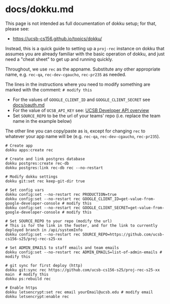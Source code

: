 # docs/dokku.md

This page is not intended as full documentation of dokku setup; for that, please see: 

* <https://ucsb-cs156.github.io/topics/dokku/>

Instead, this is a quick guide to setting up a `proj-rec` 
instance on dokku that assumes you are already familiar with the basic operation of dokku, and just need a "cheat sheet" to 
get up and running quickly.

Throughout, we use `rec` as the appname.  Substitute any other appropriate name, e.g. `rec-qa`, `rec-dev-cgaucho`, `rec-pr235` as needed.

The lines in the instructions where you need to modify something are marked with the comment: `# modify this`

* For the values of `GOOGLE_CLIENT_ID` and `GOOGLE_CLIENT_SECRET` see [docs/oauth.md](https://github.com/ucsb-cs156/proj-rec/blob/main/docs/oauth.md)
* For the value of `UCSB_API_KEY` see: [UCSB Developer API overview](https://ucsb-cs156.github.io/topics/apis/apis_ucsb_developer_api.html)
* Set `SOURCE_REPO` to be the url of your teams' repo (i.e. replace the team name in the example below) 

The other line you can copy/paste as is, except for changing `rec` to whatever your app name will be (e.g. `rec-qa`, `rec-dev-cgaucho`, `rec-pr235`).

```
# Create app
dokku apps:create rec

# Create and link postgres database
dokku postgres:create rec-db
dokku postgres:link rec-db rec --no-restart

# Modify dokku settings
dokku git:set rec keep-git-dir true

# Set config vars
dokku config:set --no-restart rec PRODUCTION=true
dokku config:set --no-restart rec GOOGLE_CLIENT_ID=get-value-from-google-developer-console # modify this
dokku config:set --no-restart rec GOOGLE_CLIENT_SECRET=get-value-from-google-developer-console # modify this

# Set SOURCE_REPO to your repo (modify the url)
# This is for the link in the footer, and for the link to currently deployed branch in /api/systemInfo
dokku config:set --no-restart rec SOURCE_REPO=https://github.com/ucsb-cs156-s25/proj-rec-s25-xx 

# Set ADMIN_EMAILS to staff emails and team emails
dokku config:set --no-restart rec ADMIN_EMAILS=list-of-admin-emails # modify this

# git sync for first deploy (http)
dokku git:sync rec https://github.com/ucsb-cs156-s25/proj-rec-s25-xx main  # modify this 
dokku ps:rebuild rec

# Enable https
dokku letsencrypt:set rec email yourEmail@ucsb.edu # modify email
dokku letsencrypt:enable rec
```

